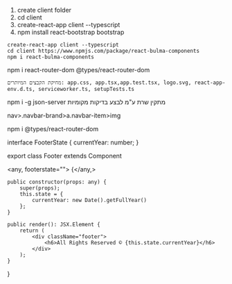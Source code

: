 1. create client folder
2. cd client
3. create-react-app client --typescript
4. npm install react-bootstrap bootstrap

```
create-react-app client --typescript
cd client https://www.npmjs.com/package/react-bulma-components
npm i react-bulma-components
```

npm i react-router-dom @types/react-router-dom

```
מחיקת הקבצים המיותרים: app.css, app.tsx,app.test.tsx, logo.svg, react-app-env.d.ts, serviceworker.ts, setupTests.ts
```

npm i -g json-server מתקין שרת ע"מ לבצע בדיקות מקומיות

<!-- json-server products.json --port 3015 -->

nav>.navbar-brand>a.navbar-item>img 

<!-- npm install @material-ui/core npm install typeface-roboto --save npm install @material-ui/icons -->

 npm i @types/react-router-dom

interface FooterState { currentYear: number; }

export class Footer extends Component

<any, footerstate=""> {</any,>

```
public constructor(props: any) {
    super(props);
    this.state = {
        currentYear: new Date().getFullYear()
    };
}

public render(): JSX.Element {
    return (
        <div className="footer">
            <h6>All Rights Reserved © {this.state.currentYear}</h6>
        </div>
    );
}
```

}
